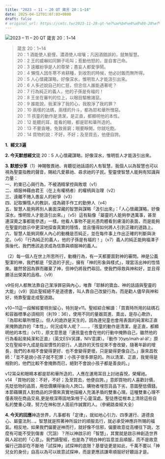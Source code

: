 ```yaml
---
title: "2023 – 11 – 20 QT 箴言 20：1~14"
date: 2025-04-12T01:07:03+0800
draft: false
# original_url: https://cmtc.tw/2023-11-20-qt-%e7%ae%b4%e8%a8%80-20%ef%bc%9a114
---
```


![2023 – 11 – 20 QT  箴言 20：1\~14](/images/qt.jpg  "2023 – 11 – 20 QT  箴言 20：1\~14")

> 箴言 20：1\~14  
> 20：1 酒能使人褻慢，濃酒使人喧嚷；凡因酒錯誤的，就無智慧。  
> 20：2 王的威嚇如同獅子吼叫；惹動他怒的，是自害己命。  
> 20：3 遠離紛爭是人的尊榮；愚妄人都愛爭鬧。  
> 20：4 懶惰人因冬寒不肯耕種，到收割的時候，他必討飯而無所得。  
> 20：5 人心懷藏謀略，好像深水，惟明哲人才能汲引出來。  
> 20：6 人多述說自己的仁慈，但忠信人誰能遇著呢？  
> 20：7 行為純正的義人，他的子孫是有福的！  
> 20：8 王坐在審判的位上，以眼目驅散諸惡。  
> 20：9 誰能說，我潔淨了我的心，我脫淨了我的罪？  
> 20：10 兩樣的法碼，兩樣的升斗，都為耶和華所憎惡。  
> 20：11 孩童的動作是清潔，是正直，都顯明他的本性。  
> 20：12 能聽的耳，能看的眼，都是耶和華所造的。  
> 20：13 不要貪睡，免致貧窮；眼要睜開，你就吃飽。  
> 20：14 買物的說：不好，不好；及至買去，他便自誇。

**1.  經文3遍**

**2. 今天默想經文**箴 20：5 人心懷藏謀略，好像深水，惟明哲人才能汲引出來。

**3. 默想分享**（1）神賜敬畏祂、肯聽從祂話語的人有智慧，我個人以為智慧也可以視為聖靈指教的聲音，賜給凡愛慕祂、尋求祂的子民。聖靈使智慧人能夠有知識與力量：  
一、約束已心與行為，不被酒精掌控與敗壞（v1）  
二、順服神藉由君王（在上有權柄者）的權柄與治理（v2）  
三、遠離不捲入愚妄人的紛爭（v3）  
四、記取懶惰人的教訓，成為親手作工的勤勞人（v4）  
五、智慧人能夠將別人裏面深藏的智慧與謀略「汲引出來」：「人心懷藏謀略，好像深水，惟明哲人才能汲引出來。」（v5）這有點像「屬靈的人能夠參透萬事，甚至連深奧之事都能參透」一樣。他看人事物不是光憑肉體看到膚淺的表面，而是能夠在聖靈的啟示中更深地探查真實的隱情，並且懂得如何將人引到正確的道路上。  
六、智慧人能夠洞察人內心的動機是否純正，並在每件事上作出正確的判斷與決定。（v6）「行為純正的義人，他的子孫是有福的！」（v7）義人的純正能夠福澤子孫後代，我們應該追求成為信靠與順服神的義人。

（2）每一個人在世上所思所行，動機行為，有一天都要面對神的審問。神是公義聖潔的神，我們都是「受造的子民」，擁有「神的形象與樣式」，理當活出神的性情來。雖然曾因為罪而離棄了神，但神仍將我們尋回，使我們得救與神和好，並且得勝活出榮美的品格。（v9）

v9任何人都無法靠自己潔淨罪惡與內心，唯靠「耶穌的寶血、神的話語與聖靈的大能」（v9）因此聖經絕不是道德書，叫人靠自己改變行為，而是勸人儘早與神和好，倚靠聖靈走成聖道路。

v10\~11這一段解經要特別留心，特別是v11。聖經綜合解讀：「買賣時所用的砝碼石和容器標準必須相同（利19：36），使用不同的量器買進、賣出，是存心欺詐，『為耶和華所憎惡』。但人的詭詐是天生的，因為連兒童也會用表面的純潔和正直來掩飾詭詐的「本性」，何況成年人呢？……，『孩童的動作是清潔，是正直，都顯明他的本性』（v11），原文意思是『連孩童也會在他的行動中掩飾自己，雖然他的行為看起來純潔和正直』（英文ESV另譯，NIV意譯）。『動作 מַעֲלָל/mah·al·äl’』原文在聖經中九成是指習慣性的惡行。人詭詐的天性從來不會改變，隨著年齡的增長，我們的本相不會變得更好、也不會變得更壞，只是變得更像自己。」康來昌牧師：「並不是說小孩子就不犯罪；小孩子很多罪惡的。所以清潔、正直，我覺得是相對的，他們比較不會掩飾而已，絕對不會說小孩子都是善良的。」

v12耳朵和眼睛本都是耶和華所造的，人應在運用耳目上討祂喜悅，榮耀祂。  
v14 「買物的說：不好，不好；及至買去，他便自誇。」意即買物的人喜歡討價，先貶低物的品質，用低價購得後向人誇口。購物者埋怨貨品下劣，意圖壓低價錢。本節藉購買人對商品的評價來真實地描繪人充滿矛盾的雙重心理。這種雙重心理不僅表現在商品交易,更是根深蒂固地紮根于心靈深處。聖徒應從根本上清除這些自私的雙重心理，努力在神和世人面前作誠實的人。（參網路查經大全）

**4. 今天的回應**神造世界，凡事都有「定律」，就如地心引力、四季運行、道德良心、屬靈法則…。智慧就是照著神所設計的順服去行，就必承受神應許所賜的福氣。相反地，如果我們偏要逆神而行，就好像不信邪，偏要故意從高樓往下跳，怎麼有可能不受到傷害（咒詛）？所以神啟示的「智慧」，其實就是啟示神創造世界與人起初的「心意」。我們讀聖經，也是為了明白神的旨意並且順服，而不是故意偏行己路卻在不斷地「試探神」試探神的底限？基督徒更是如此，千萬不要以「神兒女的身份」自高以為可以故意試探神，而是更應該謙卑順服好好聽話才是。